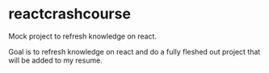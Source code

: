 # reactcrashcourse

Mock project to refresh knowledge on react. 

Goal is to refresh knowledge on react and do a fully fleshed out project that will be added to my resume.